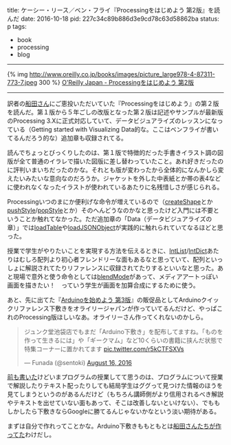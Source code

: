 title: ケーシー・リース／ベン・フライ『Processingをはじめよう 第2版』を読んだ
date: 2016-10-18
pid: 227c34c89b886d3e9cd78c63d58862ba
status: p
tags:
- book
- processing
- blog
---

{% img http://www.oreilly.co.jp/books/images/picture_large978-4-87311-773-7.jpeg 300 %}
[O'Reilly Japan - Processingをはじめよう 第2版][1]

---- 

訳者の[船田さん][2]にご恵投いただいていた『Processingをはじめよう』の第２版を読んだ。第１版から５年ごしの改版となった第２版は記述やサンプルが最新版のProcessing 3.Xに正式対応していて、データビジュアライズのレッスンになっている（Getting started with Visualizing Data的な。ここはベンフライが書いてるんだろう的な）追加章も収録されてる。

読んでちょっとびっくりしたのは、第１版で特徴的だった手書きイラスト調の図版が全て普通のイラレで描いた図版に差し替わっていたこと。あれ好きだったのに評判いまいちだったのかな。それとも版が変わったから全体的になんかしら変えたいみたいな意向なのだろうか。ジャケットを外した中表紙とか帯の表4などに使われなくなったイラストが使われているあたりに名残惜しさが感じられる。

Processingいつのまにか便利げな命令が増えているので（[createShape][3]とか[pushStyle][4]/[popStyle][5]とか）そのへんどうなのかなと思ったけど入門には不要ということか触れてなかった。ただ追加章の「Data（データビジュアライズの章）」では[loadTable][6]や[loadJSONObject][7]が実践的に触れられていてなるほどと思った。

授業で学生がやりたいことを実現する方法を伝えるときに、[IntList][8]/[IntDict][9]あたりはむしろ配列より初心者フレンドリーな面もあるなと思っていて、配列といっしょに解説されてたりリファレンスに収録されてたりするといいなと思った。あと現場で意外と使う命令としては[blendMode]()があって、メディアアートっぽい画面を描きたい！　っていう学生が画面を加算合成にするために使う。

あと、先に出てた『[Arduinoを始めよう 第3版][11]』の販促品としてArduinoクイックリファレンス下敷きをオライリージャパンが作っていてるんだけど、やっぱこれのProcessing版ほしいなあ。オライリーさん作ってくれないのかしら。

<blockquote class="twitter-tweet" data-lang="en"><p lang="ja" dir="ltr">ジュンク堂池袋店でもまだ「Arduino下敷き」を配布してますね。「ものを作って生きるには」や「ギークマム」など10くらいの書籍に挟んだ状態で特集コーナーに置かれてます <a href="https://t.co/r5kCTFSXVs">pic.twitter.com/r5kCTFSXVs</a></p>&mdash; Funada (@sentoki) <a href="https://twitter.com/sentoki/status/765399324431831040">August 16, 2016</a></blockquote>
<script async src="//platform.twitter.com/widgets.js" charset="utf-8"></script>

[前も書いた][12]けどいまプログラムの授業してて思うのは、プログラムについて授業で解説したりテキスト配ったりしても結局学生はググって見つけた情報のほうを見てしまうというのがあるんだけど（もちろん講師側がより信用されるべき解説やテキストを出せていない面もあって、そこは改善しないといけない）、でももしかしたら下敷きならGoogleに勝てるんじゃないかなという淡い期待がある。

まずは自分で作れってことかな。Arduino下敷きももともとは[船田さんたちが作ってた][13]わけだし。

[1]:	http://www.oreilly.co.jp/books/9784873117737/
[2]:	https://twitter.com/sentoki
[3]:	https://processing.org/reference/createShape_.html
[4]:	https://processing.org/reference/pushStyle_.html
[5]:	https://processing.org/reference/popStyle_.html
[6]:	https://processing.org/reference/loadTable_.html
[7]:	https://processing.org/reference/loadJSONObject_.html
[8]:	https://processing.org/reference/IntList.html
[9]:	https://processing.org/reference/IntDict.html
[11]:	http://www.oreilly.co.jp/books/9784873117331/
[12]:	http://text-perforation.doppac.cc/2016/05/10/201605/still-image-of-clock/
[13]:	http://k-tai.watch.impress.co.jp/docs/column/stapablog/372652.html